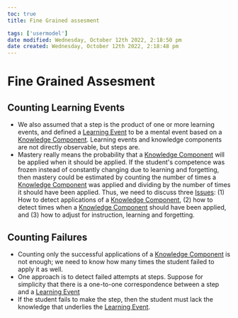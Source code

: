 ```yaml
---
toc: true
title: Fine Grained assesment

tags: ['usermodel']
date modified: Wednesday, October 12th 2022, 2:18:50 pm
date created: Wednesday, October 12th 2022, 2:18:48 pm
---
```


# Fine Grained Assesment


## Counting Learning Events
- We also assumed that a step is the product of one or more learning events, and defined a [Learning Event](Learning%20Event.md) to be a mental event based on a [Knowledge Component](Knowledge%20Component.md). Learning events and knowledge components are not directly observable, but steps are.
- Mastery really means the probability that a [Knowledge Component](Knowledge%20Component.md) will be applied when it should be applied. If the student's competence was frozen instead of constantly changing due to learning and forgetting, then mastery could be estimated by counting the number of times a [Knowledge Component](Knowledge%20Component.md) was applied and dividing by the number of times it should have been applied. Thus, we need to discuss three [Issues](Issues.md): (1) How to detect applications of a [Knowledge Component](Knowledge%20Component.md), (2) how to detect times when a [Knowledge Component](Knowledge%20Component.md) should have been applied, and (3) how to adjust for instruction, learning and forgetting.

## Counting Failures
- Counting only the successful applications of a [Knowledge Component](Knowledge%20Component.md) is not enough; we need to know how many times the student failed to apply it as well.
- One approach is to detect failed attempts at steps. Suppose for simplicity that there is a one-to-one correspondence between a step and a [Learning Event](Learning%20Event.md)
- If the student fails to make the step, then the student must lack the knowledge that underlies the [Learning Event](Learning%20Event.md).



